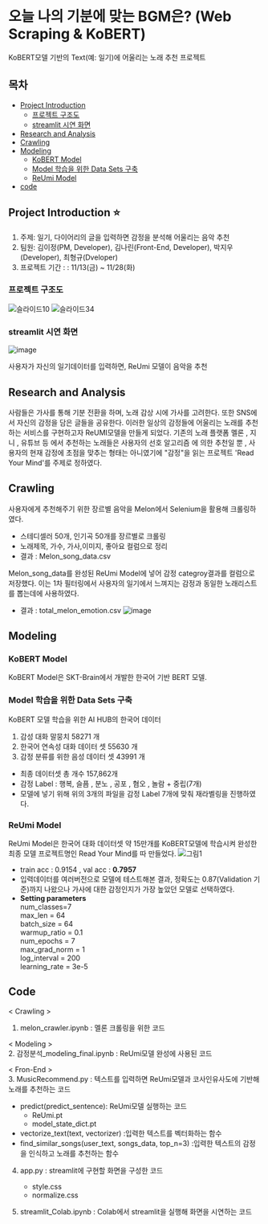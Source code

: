 # 오늘 나의 기분에 맞는 BGM은? (Web Scraping & KoBERT)

KoBERT모델 기반의 Text(예: 일기)에 어울리는 노래 추천 프로젝트

## 목차
- [Project Introduction](#Project-Introduction-:star:)
	- [프로젝트 구조도](#프로젝트-구조도)
 	- [streamlit 시연 화면](#streamlit-시연-화면)
- [Research and Analysis](#Research-and-Analysis)
- [Crawling](#Crawling)
- [Modeling](#Modeling)
	- [KoBERT Model](#KoBERT-Model)
 	- [Model 학습을 위한 Data Sets 구축](#Model-학습을-위한-Data-Sets-구축)
  	- [ReUmi Model](#ReUmi-Model)
- [code](#code)
  
## Project Introduction :star:
1. 주제: 일기, 다이어리의 글을 입력하면 감정을 분석해 어울리는 음악 추천
2. 팀원: 김이정(PM, Developer), 김나린(Front-End, Developer), 박지우(Developer), 최형규(Dveloper)
3. 프로젝트 기간 : : 11/13(금) ~ 11/28(화)

### 프로젝트 구조도
![슬라이드10](https://github.com/shashamalone/KoBERT_music_recomendation/assets/133465838/b579e600-dbeb-4990-a2df-953d3004df53)
![슬라이드34](https://github.com/shashamalone/KoBERT_music_recomendation/assets/133465838/b889b58a-f20c-4195-8814-096f47c66942)


### streamlit 시연 화면
![image](https://github.com/shashamalone/KoBERT_music_recomendation/assets/133465838/09cc71c4-ac1f-4a9d-83d3-fbfa728c387c)

사용자가 자신의 일기데이터를 입력하면, ReUmi 모델이 음악을 추천

    
   

## Research and Analysis
사람들은 가사를 통해 기분 전환을 하며, 노래 감상 시에 가사를 고려한다. 또한 SNS에서 자신의 감정을 담은 글들을 공유한다. 이러한 일상의 감정들에 어울리는 노래를 추천하는 서비스를 구현하고자 ReUMI모델을 만들게 되었다. 기존의 노래 플랫폼 멜론 , 지니 , 유튜브 등 에서 추천하는 노래들은 사용자의 선호 알고리즘 에 의한 추천일 뿐 , 사용자의 현재 감정에 초점을 맞추는 형태는 아니였기에 "감정"을 읽는 프로젝트 'Read Your Mind'를 주제로 정하였다.



## Crawling

사용자에게 추천해주기 위한 장르별 음악을 Melon에서 Selenium을 활용해 크롤링하였다.
- 스테디셀러 50개, 인기곡 50개를 장르별로 크롤링
- 노래제목, 가수, 가사,이미지, 좋아요 컬럼으로 정리
- 결과 : Melon_song_data.csv

  
Melon_song_data를 완성된 ReUmi Model에 넣어 감정 categroy결과를 컬럼으로 저장했다.
이는 1차 필터링에서 사용자의 일기에서 느껴지는 감정과 동일한 노래리스트를 뽑는데에 사용하였다.
- 결과 : total_melon_emotion.csv
![image](https://github.com/shashamalone/KoBERT_music_recomendation/assets/133465838/70468ede-a83d-4081-b44d-127ad996cb0a)



## Modeling

### KoBERT Model
KoBERT Model은 SKT-Brain에서 개발한 한국어 기반  BERT 모델.

### Model 학습을 위한 Data Sets 구축

KoBERT 모델 학습을 위한 AI HUB의 한국어 데이터
1. 감성 대화 말뭉치 58271 개
2. 한국어 연속성 대화 데이터 셋 55630 개
3. 감정 분류를 위한 음성 데이터 셋 43991 개
- 최종 데이터셋 총 개수 157,862개
- 감정 Label : 행복, 슬픔 , 분노 , 공포 , 혐오 , 놀람 + 중립(7개)
- 모델에 넣기 위해 위의 3개의 파일을 감정 Label 7개에 맞춰 재라벨링을 진행하였다.

### ReUmi Model
ReUmi Model은 한국어 대화 데이터셋 약 15만개를 KoBERT모델에 학습시켜 완성한 최종 모델
프로젝트명인 Read Your Mind를 따 만들었다.
![그림1](https://github.com/shashamalone/KoBERT_music_recomendation/assets/121562687/513707c0-8f30-45cf-9ce5-02bc8ffb2033)



- train acc : 0.9154 , val acc : **0.7957**
- 입력데이터를 여러버전으로 모델에 테스트해본 결과, 정확도는 0.87(Validation 기준)까지 나왔으나 가사에 대한 감정인지가 가장 높았던 모델로 선택하였다.
-  **Setting parameters**    
num_classes=7   
max_len = 64   
batch_size = 64   
warmup_ratio = 0.1   
num_epochs = 7   
max_grad_norm = 1   
log_interval = 200   
learning_rate =  3e-5   



## Code
< Crawling >   
1. melon_crawler.ipynb : 멜론 크롤링을 위한 코드

< Modeling >   
2. 감정분석_modeling_final.ipynb : ReUmi모델 완성에 사용된 코드


< Fron-End >   
3. MusicRecommend.py : 텍스트를 입력하면 ReUmi모델과 코사인유사도에 기반해 노래를 추천하는 코드   
- predict(predict_sentence): ReUmi모델 실행하는 코드
	- ReUmi.pt
	- model_state_dict.pt
- vectorize_text(text, vectorizer) :입력한 텍스트를 벡터화하는 함수
- find_similar_songs(user_text, songs_data, top_n=3) :입력한 텍스트의 감정을 인식하고 노래를 추천하는 함수   


4. app.py : streamlit에 구현할 화면을 구성한 코드
    - style.css   
    - normalize.css 

5. streamlit_Colab.ipynb : Colab에서 streamlit을 실행해 화면을 시연하는 코드





    
